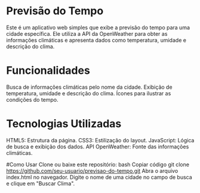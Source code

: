 # Previsão do Tempo
Este é um aplicativo web simples que exibe a previsão do tempo para uma cidade específica. Ele utiliza a API da OpenWeather para obter as informações climáticas e apresenta dados como temperatura, umidade e descrição do clima.

# Funcionalidades
Busca de informações climáticas pelo nome da cidade.
Exibição de temperatura, umidade e descrição do clima.
Ícones para ilustrar as condições do tempo.

# Tecnologias Utilizadas
HTML5: Estrutura da página.
CSS3: Estilização do layout.
JavaScript: Lógica de busca e exibição dos dados.
API OpenWeather: Fonte das informações climáticas.

 #Como Usar
Clone ou baixe este repositório:
bash
Copiar código
git clone https://github.com/seu-usuario/previsao-do-tempo.git
Abra o arquivo index.html no navegador.
Digite o nome de uma cidade no campo de busca e clique em "Buscar Clima".
